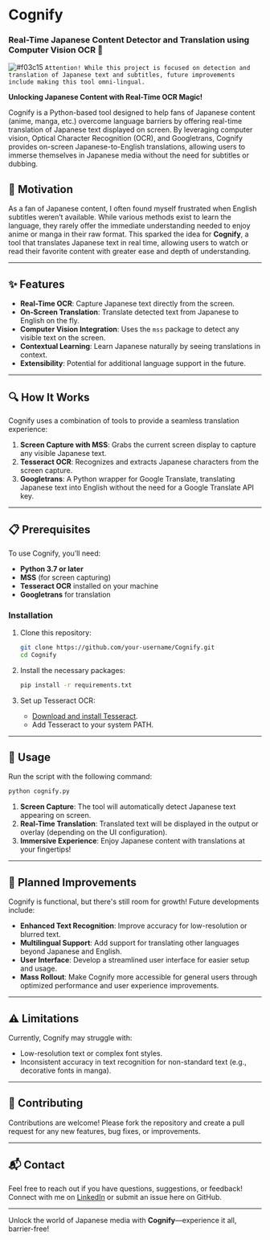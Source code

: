# Cognify  
### Real-Time Japanese Content Detector and Translation using Computer Vision OCR 🎌

![#f03c15](https://placehold.co/15x15/f03c15/f03c15.png) `Attention! While this project is focused on detection and translation of Japanese text and subtitles, future improvements include making this tool omni-lingual.`

**Unlocking Japanese Content with Real-Time OCR Magic!**

Cognify is a Python-based tool designed to help fans of Japanese content (anime, manga, etc.) overcome language barriers by offering real-time translation of Japanese text displayed on screen. By leveraging computer vision, Optical Character Recognition (OCR), and Googletrans, Cognify provides on-screen Japanese-to-English translations, allowing users to immerse themselves in Japanese media without the need for subtitles or dubbing.


## 🌟 Motivation

As a fan of Japanese content, I often found myself frustrated when English subtitles weren’t available. While various methods exist to learn the language, they rarely offer the immediate understanding needed to enjoy anime or manga in their raw format. This sparked the idea for **Cognify**, a tool that translates Japanese text in real time, allowing users to watch or read their favorite content with greater ease and depth of understanding.

---

## ✨ Features

- **Real-Time OCR**: Capture Japanese text directly from the screen.
- **On-Screen Translation**: Translate detected text from Japanese to English on the fly.
- **Computer Vision Integration**: Uses the `mss` package to detect any visible text on the screen.
- **Contextual Learning**: Learn Japanese naturally by seeing translations in context.
- **Extensibility**: Potential for additional language support in the future.

---

## 🔍 How It Works

Cognify uses a combination of tools to provide a seamless translation experience:
1. **Screen Capture with MSS**: Grabs the current screen display to capture any visible Japanese text.
2. **Tesseract OCR**: Recognizes and extracts Japanese characters from the screen capture.
3. **Googletrans**: A Python wrapper for Google Translate, translating Japanese text into English without the need for a Google Translate API key.

---

## 📋 Prerequisites

To use Cognify, you’ll need:
- **Python 3.7 or later**
- **MSS** (for screen capturing)
- **Tesseract OCR** installed on your machine
- **Googletrans** for translation

### Installation

1. Clone this repository:
   ```bash
   git clone https://github.com/your-username/Cognify.git
   cd Cognify
   ```

2. Install the necessary packages:
   ```bash
   pip install -r requirements.txt
   ```

3. Set up Tesseract OCR:
   - [Download and install Tesseract](https://github.com/tesseract-ocr/tesseract/wiki).
   - Add Tesseract to your system PATH.

---

## 🚀 Usage

Run the script with the following command:
```bash
python cognify.py
```

1. **Screen Capture**: The tool will automatically detect Japanese text appearing on screen.
2. **Real-Time Translation**: Translated text will be displayed in the output or overlay (depending on the UI configuration).
3. **Immersive Experience**: Enjoy Japanese content with translations at your fingertips!

---

## 🔧 Planned Improvements

Cognify is functional, but there's still room for growth! Future developments include:

- **Enhanced Text Recognition**: Improve accuracy for low-resolution or blurred text.
- **Multilingual Support**: Add support for translating other languages beyond Japanese and English.
- **User Interface**: Develop a streamlined user interface for easier setup and usage.
- **Mass Rollout**: Make Cognify more accessible for general users through optimized performance and user experience improvements.

---

## ⚠️ Limitations

Currently, Cognify may struggle with:
- Low-resolution text or complex font styles.
- Inconsistent accuracy in text recognition for non-standard text (e.g., decorative fonts in manga).

---

## 🤝 Contributing

Contributions are welcome! Please fork the repository and create a pull request for any new features, bug fixes, or improvements.

---

## 📬 Contact

Feel free to reach out if you have questions, suggestions, or feedback! Connect with me on [LinkedIn](https://www.linkedin.com/in/khushir/) or submit an issue here on GitHub.

---

Unlock the world of Japanese media with **Cognify**—experience it all, barrier-free!
